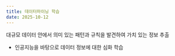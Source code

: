 ```yaml
---
title: 데이터마이닝 학습
date: 2025-10-12
---
```


대규모 데이터 안에서 의미 있는 패턴과 규칙을 발견하여 가치 있는 정보 추출

<!--more-->

- 인공지능을 바탕으로 데이터 정보에 대한 심화 학습
